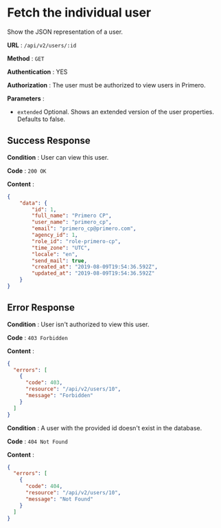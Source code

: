 # Fetch the individual user

Show the JSON representation of a user. 

**URL** : `/api/v2/users/:id`

**Method** : `GET`

**Authentication** : YES

**Authorization** : The user must be authorized to view users in Primero.

**Parameters** : 

* `extended` Optional. Shows an extended version of the user properties. Defaults to false.

## Success Response

**Condition** : User can view this user. 

**Code** : `200 OK`

**Content** :

```json
{
    "data": {
        "id": 1,
        "full_name": "Primero CP",
        "user_name": "primero_cp",
        "email": "primero_cp@primero.com",
        "agency_id": 1,
        "role_id": "role-primero-cp",
        "time_zone": "UTC",
        "locale": "en",
        "send_mail": true,
        "created_at": "2019-08-09T19:54:36.592Z",
        "updated_at": "2019-08-09T19:54:36.592Z"
    }
}

```
## Error Response

**Condition** : User isn't authorized to view this user. 

**Code** : `403 Forbidden`

**Content** :

```json
{
  "errors": [
    {
      "code": 403,
      "resource": "/api/v2/users/10",
      "message": "Forbidden"
    }
  ]
}

```
**Condition** : A user with the provided id doesn't exist in the database.

**Code** : `404 Not Found`

**Content** :

```json
{
  "errors": [
    {
      "code": 404,
      "resource": "/api/v2/users/10",
      "message": "Not Found"
    }
  ]
}

```
